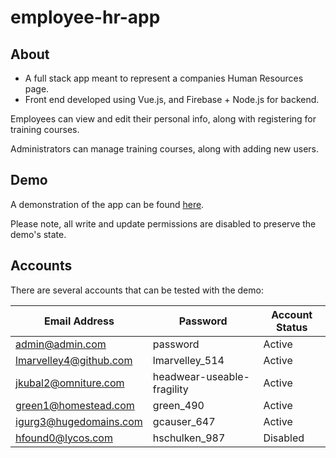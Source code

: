 # employee-hr-app

## About

- A full stack app meant to represent a companies Human Resources page.
- Front end developed using Vue.js, and Firebase + Node.js for backend.

Employees can view and edit their personal info, along with registering for training courses.

Administrators can manage training courses, along with adding new users.

## Demo

A demonstration of the app can be found [here](https://vuejs-backend-demo.web.app/).

Please note, all write and update permissions are disabled to preserve the demo's state.

## Accounts

There are several accounts that can be tested with the demo:

| Email Address | Password | Account Status |
| ----------- | ----------- | ------------  |
| admin@admin.com |  password | Active |
| lmarvelley4@github.com |  lmarvelley_514 | Active |
| jkubal2@omniture.com | headwear-useable-fragility | Active |
| green1@homestead.com | green_490 | Active |
| igurg3@hugedomains.com | gcauser_647 | Active |
| hfound0@lycos.com | hschulken_987 | Disabled |

